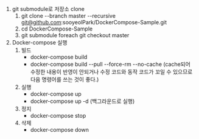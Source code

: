 1. git submodule로 저장소 clone
   1. git clone --branch master --recursive git@github.com:sooyeolPark/DockerCompose-Sample.git
   2. cd DockerCompose-Sample
   3. git submodule foreach git checkout master
2. Docker-compose 실행
   1. 빌드
      - docker-compose build 
      - docker-compose build --pull --force-rm --no-cache (cache되어 수정한 내용이 반영이 안되거나 수정 코드와 동작 코드가 꼬일 수 있으므로 다음 명령어를 쓰는 것이 좋다.) 
   2. 실행
      - docker-compose up
      - docker-compose up -d (백그라운드로 실행)
   3. 정지
      - docker-compose stop
   4. 삭제
      - docker-compose down